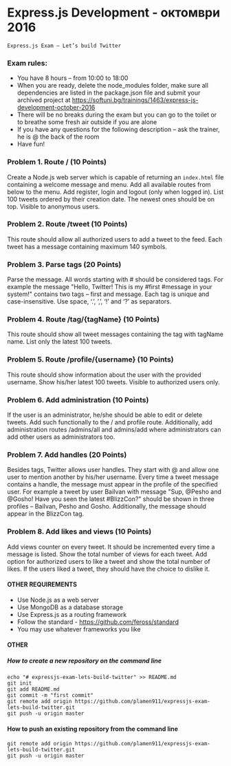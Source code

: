 # Express.js Development - октомври 2016

    Express.js Exam – Let’s build Twitter

### Exam rules:
- You have 8 hours – from 10:00 to 18:00
- When you are ready, delete the node_modules folder, make sure all dependencies are listed in the package.json file and submit your archived project at https://softuni.bg/trainings/1463/express-js-development-october-2016 
- There will be no breaks during the exam but you can go to the toilet or to breathe some fresh air outside if you are alone
- If you have any questions for the following description – ask the trainer, he is @ the back of the room
- Have fun!

### Problem 1. Route / (10 Points)

Create a Node.js web server which is capable of returning an `index.html` file containing a welcome message and menu. Add all available routes from below to the menu. Add register, login and logout (only when logged in). List 100 tweets ordered by their creation date. The newest ones should be on top. Visible to anonymous users.

### Problem 2. Route /tweet (10 Points)

This route should allow all authorized users to add a tweet to the feed. Each tweet has a message containing maximum 140 symbols.

### Problem 3. Parse tags (20 Points)

Parse the message. All words starting with # should be considered tags. For example the message "Hello, Twitter! This is my #first #message in your system!" contains two tags – first and message. Each tag is unique and case-insensitive. Use space, ‘.’, ’,’, ‘!’ and ‘?’ as separators. 

### Problem 4. Route /tag/{tagName} (10 Points)

This route should show all tweet messages containing the tag with tagName name. List only the latest 100 tweets.

### Problem 5. Route /profile/{username} (10 Points)

This route should show information about the user with the provided username. Show his/her latest 100 tweets. Visible to authorized users only.

### Problem 6. Add administration (10 Points)

If the user is an administrator, he/she should be able to edit or delete tweets. Add such functionally to the / and profile route. Additionally, add administration routes /admins/all and admins/add where administrators can add other users as administrators too.

### Problem 7. Add handles (20 Points)

Besides tags, Twitter allows user handles. They start with @ and allow one user to mention another by his/her username. Every time a tweet message contains a handle, the message must appear in the profile of the specified user. For example a tweet by user BaiIvan with message "Sup, @Pesho and @Gosho! Have you seen the latest #BlizzCon?" should be shown in three profiles – BaiIvan, Pesho and Gosho. Additionally, the message should appear in the BlizzCon tag.

### Problem 8. Add likes and views (10 Points)

Add views counter on every tweet. It should be incremented every time a message is listed. Show the total number of views for each tweet. Add option for authorized users to like a tweet and show the total number of likes. If the users liked a tweet, they should have the choice to dislike it. 

#### OTHER REQUIREMENTS
- Use Node.js as a web server
- Use MongoDB as a database storage
- Use Express.js as a routing framework
- Follow the standard - https://github.com/feross/standard
- You may use whatever frameworks you like

#### OTHER
##### How to create a new repository on the command line

```
echo "# expressjs-exam-lets-build-twitter" >> README.md
git init
git add README.md
git commit -m "first commit"
git remote add origin https://github.com/plamen911/expressjs-exam-lets-build-twitter.git
git push -u origin master
```

#### How to push an existing repository from the command line

```
git remote add origin https://github.com/plamen911/expressjs-exam-lets-build-twitter.git
git push -u origin master
```